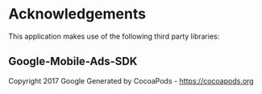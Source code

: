 # Acknowledgements
This application makes use of the following third party libraries:

## Google-Mobile-Ads-SDK

Copyright 2017 Google
Generated by CocoaPods - https://cocoapods.org
